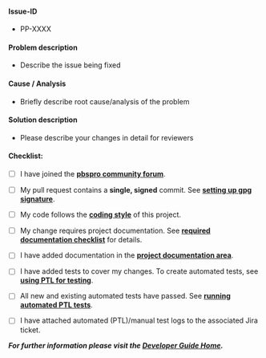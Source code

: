 <!--- Provide a general summary of your changes in the Title above -->

#### Issue-ID
<!--- Enter your JIRA issue id below -->
<!--- If a JIRA issue is not available, please first create one at pbspro.atlassian.net -->
* PP-XXXX

#### Problem description
* Describe the issue being fixed

#### Cause / Analysis
* Briefly describe root cause/analysis of the problem

#### Solution description
* Please describe your changes in detail for reviewers

#### Checklist:
<!--- Use the preview button to see the checkboxes/links properly. -->
<!--- Go over all the following points, and put an `x` in all the boxes that apply. -->
<!--- If you're unsure about any of these, don't hesitate to ask. We're here to help! -->
- [ ] I have joined the **[pbspro community forum](http://community.pbspro.org/)**.
- [ ] My pull request contains a **single, signed** commit. See **[setting up gpg signature](https://pbspro.atlassian.net/wiki/display/DG/Signing+Your+Git+Commits)**.
- [ ] My code follows the **[coding style](https://pbspro.atlassian.net/wiki/display/DG/Coding+Standards)** of this project.
- [ ] My change requires project documentation. See **[required documentation checklist](https://pbspro.atlassian.net/wiki/display/DG/Checklist+for+Developing+Features+and+Bug+Fixes)** for details.
- [ ] I have added documentation in the **[project documentation area](https://pbspro.atlassian.net/wiki/display/PD)**.
- [ ] I have added tests to cover my changes. To create automated tests, see **[using PTL for testing](https://pbspro.atlassian.net/wiki/display/DG/Using+PTL+for+Testing)**.
- [ ] All new and existing automated tests have passed. See **[running automated PTL tests](https://pbspro.atlassian.net/wiki/display/DG/PTL+Quick+Start+Guide)**.
- [ ] I have attached automated (PTL)/manual test logs to the associated Jira ticket.


__***For further information please visit the [Developer Guide Home](https://pbspro.atlassian.net/wiki/display/DG/Developer+Guide+Home).***__
